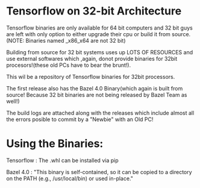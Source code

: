 # Tensorflow on 32-bit Architecture

Tensorflow binaries are only available for 64 bit computers and 32 bit guys are left with only option to either upgrade their cpu or build it from source. (NOTE: Binaries named _x86_x64 are not 32 bit)

Building from source for 32 bit systems uses up LOTS OF RESOURCES and use external softwares which ,again, donot provide binaries for 32bit procesors!(these old PCs have to bear the brunt!).

This wil be a repository of Tensorflow binaries for 32bit processors.

The first release also has the Bazel 4.0 Binary(which again is built from source! Because 32 bit binaries are not being released by Bazel Team as well!)

The build logs are attached along with the releases which include almost all the errors posible to commit by a "Newbie" with an Old PC!

# Using the Binaries:
Tensorflow : The .whl can be installed via pip

 Bazel 4.0 : "This binary is self-contained, so it can be copied to a directory on the PATH (e.g., /usr/local/bin) or used in-place."
